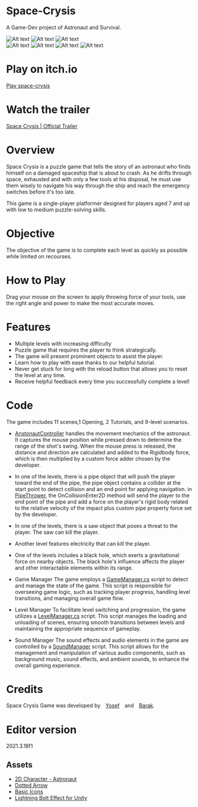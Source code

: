 # Space-Crysis
A Game-Dev project of Astronaut and Survival.


![Alt text](Screenshot_2023-06-13_19-26-41.png)
![Alt text](Screenshot_2023-06-13_19-26-50.png)
![Alt text](Screenshot_2023-06-13_19-26-57.png)  
![Alt text](Screenshot_2023-06-13_19-27-26.png) 
![Alt text](Screenshot_2023-06-13_19-27-43.png) 
![Alt text](Screenshot_2023-06-13_19-28-08.png)
![Alt text](Screenshot_2023-06-13_19-28-36.png) 

# Play on itch.io
[Play space-crysis](https://by-games.itch.io/space-crysis)

# Watch the trailer
[Space Crysis | Official Trailer
](https://www.youtube.com/watch?v=Rh7hFUMkDNg)


# Overview
Space Crysis is a puzzle game that tells the story of an astronaut who finds himself on a damaged spaceship that is about to crash. As he drifts through space, exhausted and with only a few tools at his disposal, he must use them wisely to navigate his way through the ship and reach the emergency switches before it's too late.

This game is a single-player platformer designed for players aged 7 and up with low to medium puzzle-solving skills.

# Objective
The objective of the game is to complete each level as quickly as possible while limited on recourses.

# How to Play
Drag your mouse on the screen to apply throwing force of your tools, use the right angle and power to make the most accurate moves.

# Features

- Multiple levels with increasing difficulty
- Puzzle game that requires the player to think strategically.
- The game will present prominent objects to assist the player.
- Learn how to play with ease thanks to our helpful tutorial.
- Never get stuck for long with the reload button that allows you to reset the level at any time.
- Receive helpful feedback every time you successfully complete a level!


# Code 

The game includes 11 scenes,1 Opening, 2 Tutorials, and 9-level scenarios.

* [AnstonautController](Assets/Scripts/AstronautController.cs) handles the movement mechanics of the astronaut. It captures the mouse position while pressed down to determine the range of the shot's swing. When the mouse press is released, the distance and direction are calculated and added to the Rigidbody force, which is then multiplied by a custom force adder chosen by the developer.


* In one of the levels, there is a pipe object that will push the player toward the end of the pipe, the pipe object contains a collider at the start point to detect collision and an end point for applying navigation. in [PipeThrower](Assets/Scripts/PipeThrower.cs), the OnCollisionEnter2D method will send the player to the end point of the pipe and add a force on the player's rigid body related to the relative velocity of the impact plus custom pipe property force set by the developer.

* In one of the levels, there is a saw object that poses a threat to the player. The saw can kill the player.

* Another level features electricity that can kill the player.

* One of the levels includes a black hole, which exerts a gravitational force on nearby objects. The black hole's influence affects the player and other interactable elements within its range. 

* Game Manager
The game employs a [GameManager.cs](https://github.com/BY-Games/Space-Crysis/blob/main/Assets/Scripts/Managers/GameManager.cs) script to detect and manage the state of the game. This script is responsible for overseeing game logic, such as tracking player progress, handling level transitions, and managing overall game flow.

* Level Manager
To facilitate level switching and progression, the game utilizes a [LevelManager.cs](https://github.com/BY-Games/Space-Crysis/blob/main/Assets/Scripts/Managers/LevelManager.cs) script. This script manages the loading and unloading of scenes, ensuring smooth transitions between levels and maintaining the appropriate sequence of gameplay.

* Sound Manager
The sound effects and audio elements in the game are controlled by a [SoundManager](https://github.com/BY-Games/Space-Crysis/blob/main/Assets/Scripts/Managers/SoundManager.cs) script. This script allows for the management and manipulation of various audio components, such as background music, sound effects, and ambient sounds, to enhance the overall gaming experience.


# Credits
Space Crysis Game was developed by [Yosef](https://github.com/YosefKahlon) and [Barak](https://github.com/barakdf).

# Editor version
2021.3.18f1

## Assets
- [2D Character - Astronaut](https://assetstore.unity.com/packages/2d/characters/2d-character-astronaut-182650)
- [Dotted Arrow](https://assetstore.unity.com/packages/tools/gui/dotted-arrow-213121)
- [Basic Icons](https://assetstore.unity.com/packages/2d/gui/icons/basic-icons-139575)
- [Lightning Bolt Effect for Unity](https://assetstore.unity.com/packages/tools/particles-effects/lightning-bolt-effect-for-unity-59471)

